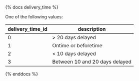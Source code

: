 {% docs delivery_time %}

One of the following values: 

| delivery_time_id  | description                       |
|-------------------|-----------------------------------|
| 0                 | > 20 days delayed                 |
| 1                 | Ontime or beforetime              |
| 2                 | < 10 days delayed                 |
| 3                 | Between 10 and 20 days delayed    |

{% enddocs %}